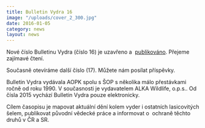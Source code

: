 ```yaml
---
title: Bulletin Vydra 16
image: "/uploads/cover_2_300.jpg"
date: 2016-01-05
category: news
layout: news
---
```

Nové číslo Bulletinu Vydra (číslo 16) je uzavřeno a 
[publikováno][1]. Přejeme zajímavé čtení.

Současně otevíráme další číslo (17). Můžete nám posílat příspěvky.

Bulletin Vydra vydávala AOPK spolu s ŠOP s několika málo přestávkami
ročně od roku 1990. V současnosti je vydavatelem ALKA Wildlife, o.p.s..
Od čísla 2015 vychází Bulletin Vydra pouze elektronicky.

Cílem časopisu je mapovat aktuální dění kolem vyder i ostatních
lasicovitých šelem, publikovat původní vědecké práce a informovat o 
ochraně těchto druhů v ČR a SR.


[1]: /ke-stazeni/bulletin-vydra/bulletin-vydra-16
